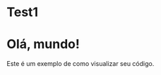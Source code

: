 # Test1
<!DOCTYPE html>
<html>
<head>
    <title>Minha Página</title>
</head>
<body>
    <h1>Olá, mundo!</h1>
    <p>Este é um exemplo de como visualizar seu código.</p>
</body>
</html>

